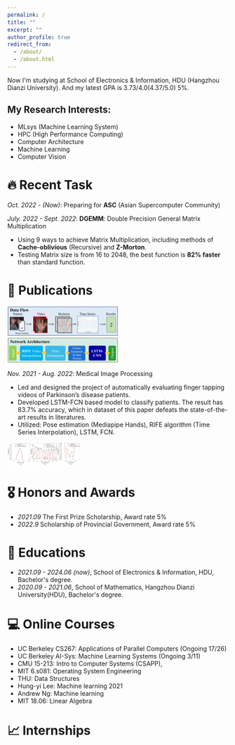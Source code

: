 ```yaml
---
permalink: /
title: ""
excerpt: ""
author_profile: true
redirect_from: 
  - /about/
  - /about.html
---
```


<span class='anchor' id='about-me'></span>
Now I'm studying at School of Electronics & Information, HDU (Hangzhou Dianzi University). 
And my latest GPA is 3.73/4.0(4.37/5.0) 5%.

## My Research Interests:

- MLsys (Machine Learning System)
- HPC (High Performance Computing)
- Computer Architecture
- Machine Learning
- Computer Vision

# 🔥 Recent Task

*Oct. 2022 - (Now)*: Preparing for **ASC** (Asian Supercomputer Community)

*July. 2022 - Sept. 2022*: **DGEMM**: Double Precision General Matrix Multiplication

- Using 9 ways to achieve Matrix Multiplication, including methods of **Cache-oblivious** (Recursive) and **Z-Morton**.
- Testing Matrix size is from 16 to 2048, the best function is **82% faster** than standard function.


# 📝 Publications 

<div class='paper-box'><div class='paper-box-image'><div><img src='_pages/about.assets/Figure01.jpg' alt="sym" width="50%"></div></div>
  
<div class='paper-box-text' markdown="1">
  
*Nov. 2021 - Aug. 2022*: Medical Image Processing
- Led and designed the project of automatically evaluating finger tapping videos of Parkinson’s disease patients. 
- Developed LSTM-FCN based model to classify patients. The result has 83.7% accuracy, which in dataset of this paper defeats the state-of-the-art results in literatures. 
- Utilized: Pose estimation (Mediapipe Hands), RIFE algorithm (Time Series Interpolation), LSTM, FCN.

<img src="_pages/about.assets/Figure10.jpg" alt="Figure10" width="33%" />
</div></div>

# 🎖 Honors and Awards

- *2021.09* The First Prize Scholarship, Award rate 5%
- *2022.9* Scholarship of Provincial Government, Award rate 5%

# 📖 Educations

- *2021.09 - 2024.06 (now)*, School of Electronics & Information, HDU, Bachelor's degree. 
- *2020.09 - 2021.06*, School of Mathematics, Hangzhou Dianzi University(HDU), Bachelor's degree. 


# 💻 Online Courses

- UC Berkeley CS267: Applications of Parallel Computers (Ongoing 17/26)
- UC Berkeley AI-Sys: Machine Learning Systems (Ongoing 3/11)
- CMU 15-213: Intro to Computer Systems (CSAPP),
- MIT 6.s081: Operating System Engineering
- THU: Data Structures
- Hung-yi Lee: Machine learning 2021
- Andrew Ng: Machine learning
- MIT 18.06: Linear Algebra



# 📈 Internships
